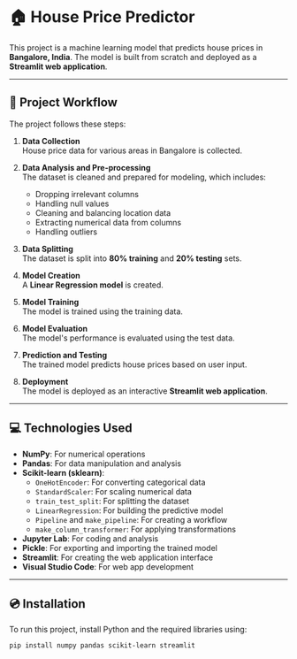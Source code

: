 # 🏠 House Price Predictor

This project is a machine learning model that predicts house prices in **Bangalore, India**. The model is built from scratch and deployed as a **Streamlit web application**.

---

## 🚀 Project Workflow

The project follows these steps:

1. **Data Collection**  
   House price data for various areas in Bangalore is collected.

2. **Data Analysis and Pre-processing**  
   The dataset is cleaned and prepared for modeling, which includes:  
   - Dropping irrelevant columns  
   - Handling null values  
   - Cleaning and balancing location data  
   - Extracting numerical data from columns  
   - Handling outliers  

3. **Data Splitting**  
   The dataset is split into **80% training** and **20% testing** sets.

4. **Model Creation**  
   A **Linear Regression model** is created.

5. **Model Training**  
   The model is trained using the training data.

6. **Model Evaluation**  
   The model's performance is evaluated using the test data.

7. **Prediction and Testing**  
   The trained model predicts house prices based on user input.

8. **Deployment**  
   The model is deployed as an interactive **Streamlit web application**.

---

## 💻 Technologies Used

- **NumPy**: For numerical operations  
- **Pandas**: For data manipulation and analysis  
- **Scikit-learn (sklearn)**:
  - `OneHotEncoder`: For converting categorical data  
  - `StandardScaler`: For scaling numerical data  
  - `train_test_split`: For splitting the dataset  
  - `LinearRegression`: For building the predictive model  
  - `Pipeline` and `make_pipeline`: For creating a workflow  
  - `make_column_transformer`: For applying transformations  
- **Jupyter Lab**: For coding and analysis  
- **Pickle**: For exporting and importing the trained model  
- **Streamlit**: For creating the web application interface  
- **Visual Studio Code**: For web app development  

---

## 💿 Installation

To run this project, install Python and the required libraries using:

```bash
pip install numpy pandas scikit-learn streamlit
